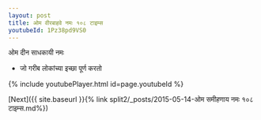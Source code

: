 ```yaml
---
layout: post
title: ओम वीरबाहवे नमः १०८ टाइम्स
youtubeId: 1Pz38pd9VS0
---
```

 
 
 ओम दीन साधकायी नमः  
 
 -  जो गरीब लोकांच्या इच्छा पूर्ण करतो 
 
  
 
  
 
 
 
 
 
 


{% include youtubePlayer.html id=page.youtubeId %}
 
[Next]({{ site.baseurl }}{% link  split2/_posts/2015-05-14-ओम समीहणाय नमः १०८ टाइम्स.md%})
 
